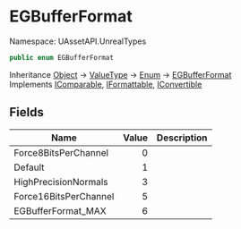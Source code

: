 # EGBufferFormat

Namespace: UAssetAPI.UnrealTypes

```csharp
public enum EGBufferFormat
```

Inheritance [Object](https://docs.microsoft.com/en-us/dotnet/api/system.object) → [ValueType](https://docs.microsoft.com/en-us/dotnet/api/system.valuetype) → [Enum](https://docs.microsoft.com/en-us/dotnet/api/system.enum) → [EGBufferFormat](./uassetapi.unrealtypes.egbufferformat.md)<br>
Implements [IComparable](https://docs.microsoft.com/en-us/dotnet/api/system.icomparable), [IFormattable](https://docs.microsoft.com/en-us/dotnet/api/system.iformattable), [IConvertible](https://docs.microsoft.com/en-us/dotnet/api/system.iconvertible)

## Fields

| Name | Value | Description |
| --- | --: | --- |
| Force8BitsPerChannel | 0 |  |
| Default | 1 |  |
| HighPrecisionNormals | 3 |  |
| Force16BitsPerChannel | 5 |  |
| EGBufferFormat_MAX | 6 |  |
